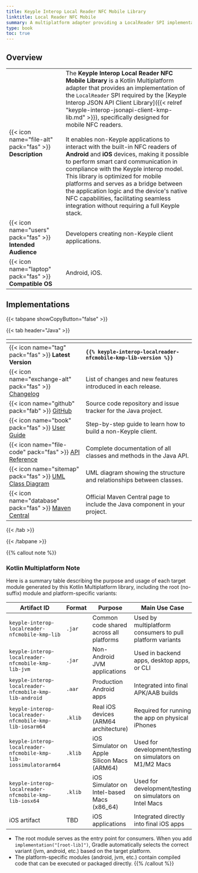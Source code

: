 ```yaml
---
title: Keyple Interop Local Reader NFC Mobile Library
linktitle: Local Reader NFC Mobile
summary: A multiplatform adapter providing a LocalReader SPI implementation to allow non-Keyple mobile applications to control their local NFC smart card reader.
type: book
toc: true
---
```

<style>
table th:nth-child(1) {
  width: 12rem;
}
</style>

## Overview

|                                                            |                                                                                                                                                                                                                                                                                                                                                                                                                                                                                                                                                                                                                                                                                                                                                                                |
|------------------------------------------------------------|--------------------------------------------------------------------------------------------------------------------------------------------------------------------------------------------------------------------------------------------------------------------------------------------------------------------------------------------------------------------------------------------------------------------------------------------------------------------------------------------------------------------------------------------------------------------------------------------------------------------------------------------------------------------------------------------------------------------------------------------------------------------------------|
| {{< icon name="file-alt" pack="fas" >}} **Description**    | The **Keyple Interop Local Reader NFC Mobile Library** is a Kotlin Multiplatform adapter that provides an implementation of the `LocalReader` SPI required by the [Keyple Interop JSON API Client Library]({{< relref "keyple-interop-jsonapi-client-kmp-lib.md" >}}), specifically designed for mobile NFC readers.<br><br>It enables non-Keyple applications to interact with the built-in NFC readers of **Android** and **iOS** devices, making it possible to perform smart card communication in compliance with the Keyple interop model. This library is optimized for mobile platforms and serves as a bridge between the application logic and the device's native NFC capabilities, facilitating seamless integration without requiring a full Keyple stack. |
| {{< icon name="users" pack="fas" >}} **Intended Audience** | Developers creating non-Keyple client applications.                                                                                                                                                                                                                                                                                                                                                                                                                                                                                                                                                                                                                                                                                                                            |
| {{< icon name="laptop" pack="fas" >}} **Compatible OS**    | Android, iOS.                                                                                                                                                                                                                                                                                                                                                                                                                                                                                                                                                                                                                                                                                                                                                                  |

## Implementations

{{< tabpane showCopyButton="false" >}}

{{< tab header="Java" >}}

<table>
<thead><tr><th></th><th></th></tr></thead>
<tbody>
  <tr>
    <td>{{< icon name="tag" pack="fas" >}} <strong>Latest Version</strong></td>
    <td><strong><code>{{% keyple-interop-localreader-nfcmobile-kmp-lib-version %}}</code></strong></td>
  </tr>
  <tr>
    <td>{{< icon name="exchange-alt" pack="fas" >}} <a href="https://github.com/eclipse-keyple/keyple-interop-localreader-nfcmobile-kmp-lib/blob/main/CHANGELOG.md">Changelog</a></td>
    <td>List of changes and new features introduced in each release.</td>
  </tr>
  <tr>
    <td>{{< icon name="github" pack="fab" >}} <a href="https://github.com/eclipse-keyple/keyple-interop-localreader-nfcmobile-kmp-lib/">GitHub</a></td>
    <td>Source code repository and issue tracker for the Java project.</td>
  </tr>
  <tr>
    <td>{{< icon name="book" pack="fas" >}} <a href="/user-guides/non-keyple-client/content">User Guide</a></td>
    <td>Step-by-step guide to learn how to build a non-Keyple client.</td>
  </tr>
  <tr>
    <td>{{< icon name="file-code" pack="fas" >}} <a href="https://docs.keyple.org/keyple-interop-localreader-nfcmobile-kmp-lib/">API Reference</a></td>
    <td>Complete documentation of all classes and methods in the Java API.</td>
  </tr>
  <tr>
    <td>{{< icon name="sitemap" pack="fas" >}} <a href="https://docs.keyple.org/keyple-interop-localreader-nfcmobile-kmp-lib/">UML Class Diagram</a></td>
    <td>UML diagram showing the structure and relationships between classes.</td>
  </tr>
  <tr>
    <td>{{< icon name="database" pack="fas" >}} <a href="https://central.sonatype.com/search?q=keyple-interop-localreader-nfcmobile-kmp-lib">Maven Central</a></td>
    <td>Official Maven Central page to include the Java component in your project.</td>
  </tr>
</tbody>
</table>

{{< /tab >}}

{{< /tabpane >}}

{{% callout note %}}
### Kotlin Multiplatform Note

Here is a summary table describing the purpose and usage of each target module generated by this Kotlin Multiplatform
library, including the root (no-suffix) module and platform-specific variants:

<div id="download-table-1">

| Artifact ID                                               | Format  | Purpose                                     | Main Use Case                                             |
|-----------------------------------------------------------|---------|---------------------------------------------|-----------------------------------------------------------|
| `keyple-interop-localreader-nfcmobile-kmp-lib`                   | `.jar`  | Common code shared across all platforms     | Used by multiplatform consumers to pull platform variants |
| `keyple-interop-localreader-nfcmobile-kmp-lib-jvm`               | `.jar`  | Non-Android JVM applications                | Used in backend apps, desktop apps, or CLI                |
| `keyple-interop-localreader-nfcmobile-kmp-lib-android`           | `.aar`  | Production Android apps                     | Integrated into final APK/AAB builds                      |
| `keyple-interop-localreader-nfcmobile-kmp-lib-iosarm64`          | `.klib` | Real iOS devices (ARM64 architecture)       | Required for running the app on physical iPhones          |
| `keyple-interop-localreader-nfcmobile-kmp-lib-iossimulatorarm64` | `.klib` | iOS Simulator on Apple Silicon Macs (ARM64) | Used for development/testing on simulators on M1/M2 Macs  |
| `keyple-interop-localreader-nfcmobile-kmp-lib-iosx64`            | `.klib` | iOS Simulator on Intel-based Macs (x86_64)  | Used for development/testing on simulators on Intel Macs  |
| iOS artifact                                              | TBD     | iOS applications                            | Integrated directly into final iOS apps                   |

</div>
<style>
#download-table-1 table th:nth-child(1) {
    width: 19rem;
}
</style>

- The root module serves as the entry point for consumers. When you add `implementation("[root-lib]")`, Gradle
  automatically selects the correct variant (jvm, android, etc.) based on the target platform.
- The platform-specific modules (android, jvm, etc.) contain compiled code that can be executed or packaged directly.
{{% /callout %}}